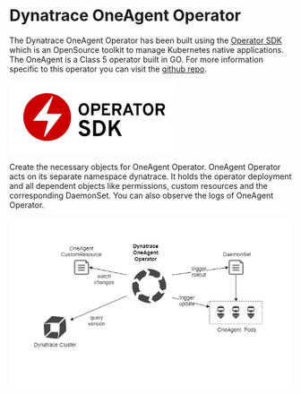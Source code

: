 # Dynatrace OneAgent Operator

The Dynatrace OneAgent Operator has been built using the [Operator SDK](https://github.com/operator-framework/operator-sdk/blob/master/README.md) which is an OpenSource toolkit to manage Kubernetes native applications.  The OneAgent is a Class 5 operator built in GO.  For more information specific to this operator you can visit the [github repo](https://github.com/dynatrace/dynatrace-oneagent-operator).

![Operator SDK](dynatrace-k8s-operator/assets/operator_logo.png)

Create the necessary objects for OneAgent Operator. OneAgent Operator acts on its separate namespace dynatrace. It holds the operator deployment and all dependent objects like permissions, custom resources and the corresponding DaemonSet. You can also observe the logs of OneAgent Operator.

![OneAgent Operator Diagram](dynatrace-k8s-operator/assets/oneagent-operator.png)